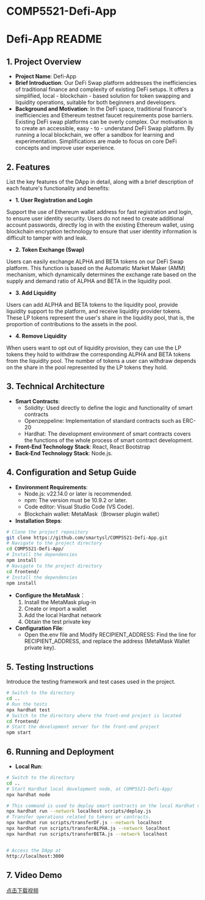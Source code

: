 # COMP5521-Defi-App
# Defi-App README

## 1. Project Overview
- **Project Name**: Defi-App
- **Brief Introduction**: Our DeFi Swap platform addresses the inefficiencies of traditional finance and complexity of existing DeFi setups. It offers a simplified, local - blockchain - based solution for token swapping and liquidity operations, suitable for both beginners and developers. 
- **Background and Motivation**: In the DeFi space, traditional finance's inefficiencies and Ethereum testnet faucet requirements pose barriers. Existing DeFi swap platforms can be overly complex. Our motivation is to create an accessible, easy - to - understand DeFi Swap platform. By running a local blockchain, we offer a sandbox for learning and experimentation. Simplifications are made to focus on core DeFi concepts and improve user experience. 

## 2. Features
List the key features of the DApp in detail, along with a brief description of each feature's functionality and benefits:

  -  **1. User Registration and Login**

Support the use of Ethereum wallet address for fast registration and login, to ensure user identity security. Users do not need to create additional account passwords, directly log in with the existing Ethereum wallet, using blockchain encryption technology to ensure that user identity information is difficult to tamper with and leak.

  -  **2. Token Exchange (Swap)**

Users can easily exchange ALPHA and BETA tokens on our DeFi Swap platform. This function is based on the Automatic Market Maker (AMM) mechanism, which dynamically determines the exchange rate based on the supply and demand ratio of ALPHA and BETA in the liquidity pool.

- **3. Add Liquidity**

Users can add ALPHA and BETA tokens to the liquidity pool, provide liquidity support to the platform, and receive liquidity provider tokens. These LP tokens represent the user's share in the liquidity pool, that is, the proportion of contributions to the assets in the pool.

  - **4. Remove Liquidity**

When users want to opt out of liquidity provision, they can use the LP tokens they hold to withdraw the corresponding ALPHA and BETA tokens from the liquidity pool. The number of tokens a user can withdraw depends on the share in the pool represented by the LP tokens they hold.

## 3. Technical Architecture
- **Smart Contracts**: 
  - Solidity: Used directly to define the logic and functionality of smart contracts
  - Openzeppeline: Implementation of standard contracts such as ERC-20
  - Hardhat: The development environment of smart contracts covers the functions of the whole process of smart contract development.
- **Front-End Technology Stack**: React, React Bootstrap
- **Back-End Technology Stack**: Node.js.

## 4. Configuration and Setup Guide
- **Environment Requirements**:
  - Node.js: v22.14.0 or later is recommended.
  - npm: The version must be 10.9.2 or later.
  - Code editor: Visual Studio Code (VS Code).
  - Blockchain wallet: MetaMask（Browser plugin wallet）
- **Installation Steps**:
```bash
# Clone the project repository
git clone https://github.com/smartysl/COMP5521-Defi-App.git
# Navigate to the project directory
cd COMP5521-Defi-App/
# Install the dependencies
npm install
# Navigate to the project directory
cd frontend/
# Install the dependencies
npm install
```
- **Configure the MetaMask**：
  1. Install the MetaMask plug-in
  2. Create or import a wallet
  3. Add the local Hardhat network
  4. Obtain the test private key
- **Configuration File**: 
  - Open the.env file and Modify RECIPIENT_ADDRESS: Find the line for RECIPIENT_ADDRESS, and replace the address (MetaMask Wallet private key).
 
## 5. Testing Instructions
Introduce the testing framework and test cases used in the project. 
```bash
# Switch to the directory
cd ..
# Run the tests
npx hardhat test
# Switch to the directory where the front-end project is located
cd frontend/
# Start the development server for the front-end project
npm start
```
## 6. Running and Deployment
- **Local Run**:
```bash
# Switch to the directory
cd ..
# Start Hardhat local development node, at COMP5521-Defi-App/
npx hardhat node

# This command is used to deploy smart contracts on the local Hardhat network.
npx hardhat run --network localhost scripts/deploy.js
# Transfer operations related to tokens or contracts.
npx hardhat run scripts/transferDF.js --network localhost
npx hardhat run scripts/transferALPHA.js --network localhost
npx hardhat run scripts/transferBETA.js --network localhost


# Access the DApp at
http://localhost:3000
```
## 7. Video Demo
[点击下载视频](https://github.com/smartysl/COMP5521-Defi-App/releases/download/v2.0/demo.mp4)
